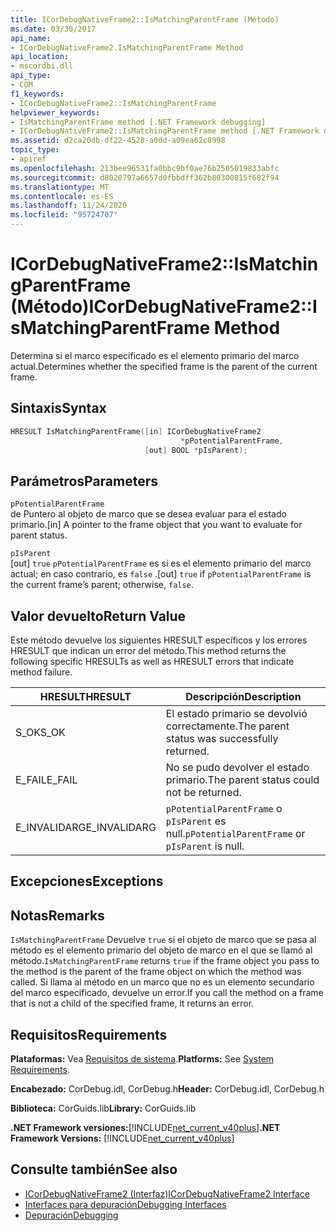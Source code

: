 ```yaml
---
title: ICorDebugNativeFrame2::IsMatchingParentFrame (Método)
ms.date: 03/30/2017
api_name:
- ICorDebugNativeFrame2.IsMatchingParentFrame Method
api_location:
- mscordbi.dll
api_type:
- COM
f1_keywords:
- ICorDebugNativeFrame2::IsMatchingParentFrame
helpviewer_keywords:
- IsMatchingParentFrame method [.NET Framework debugging]
- ICorDebugNativeFrame2::IsMatchingParentFrame method [.NET Framework debugging]
ms.assetid: d2ca20db-df22-4528-a0dd-a09ea62c8998
topic_type:
- apiref
ms.openlocfilehash: 213bee96531fa0bbc9bf0ae76b2505019833abfc
ms.sourcegitcommit: d8020797a6657d0fbbdff362b80300815f682f94
ms.translationtype: MT
ms.contentlocale: es-ES
ms.lasthandoff: 11/24/2020
ms.locfileid: "95724707"
---
```

# <a name="icordebugnativeframe2ismatchingparentframe-method"></a><span data-ttu-id="b1c58-102">ICorDebugNativeFrame2::IsMatchingParentFrame (Método)</span><span class="sxs-lookup"><span data-stu-id="b1c58-102">ICorDebugNativeFrame2::IsMatchingParentFrame Method</span></span>

<span data-ttu-id="b1c58-103">Determina si el marco especificado es el elemento primario del marco actual.</span><span class="sxs-lookup"><span data-stu-id="b1c58-103">Determines whether the specified frame is the parent of the current frame.</span></span>  
  
## <a name="syntax"></a><span data-ttu-id="b1c58-104">Sintaxis</span><span class="sxs-lookup"><span data-stu-id="b1c58-104">Syntax</span></span>  
  
```cpp  
HRESULT IsMatchingParentFrame([in] ICorDebugNativeFrame2  
                                      *pPotentialParentFrame,  
                              [out] BOOL *pIsParent);  
```  
  
## <a name="parameters"></a><span data-ttu-id="b1c58-105">Parámetros</span><span class="sxs-lookup"><span data-stu-id="b1c58-105">Parameters</span></span>  

 `pPotentialParentFrame`  
 <span data-ttu-id="b1c58-106">de Puntero al objeto de marco que se desea evaluar para el estado primario.</span><span class="sxs-lookup"><span data-stu-id="b1c58-106">[in] A pointer to the frame object that you want to evaluate for parent status.</span></span>  
  
 `pIsParent`  
 <span data-ttu-id="b1c58-107">[out] `true` `pPotentialParentFrame` es si es el elemento primario del marco actual; en caso contrario, es `false` .</span><span class="sxs-lookup"><span data-stu-id="b1c58-107">[out] `true` if `pPotentialParentFrame` is the current frame’s parent; otherwise, `false`.</span></span>  
  
## <a name="return-value"></a><span data-ttu-id="b1c58-108">Valor devuelto</span><span class="sxs-lookup"><span data-stu-id="b1c58-108">Return Value</span></span>  

 <span data-ttu-id="b1c58-109">Este método devuelve los siguientes HRESULT específicos y los errores HRESULT que indican un error del método.</span><span class="sxs-lookup"><span data-stu-id="b1c58-109">This method returns the following specific HRESULTs as well as HRESULT errors that indicate method failure.</span></span>  
  
|<span data-ttu-id="b1c58-110">HRESULT</span><span class="sxs-lookup"><span data-stu-id="b1c58-110">HRESULT</span></span>|<span data-ttu-id="b1c58-111">Descripción</span><span class="sxs-lookup"><span data-stu-id="b1c58-111">Description</span></span>|  
|-------------|-----------------|  
|<span data-ttu-id="b1c58-112">S_OK</span><span class="sxs-lookup"><span data-stu-id="b1c58-112">S_OK</span></span>|<span data-ttu-id="b1c58-113">El estado primario se devolvió correctamente.</span><span class="sxs-lookup"><span data-stu-id="b1c58-113">The parent status was successfully returned.</span></span>|  
|<span data-ttu-id="b1c58-114">E_FAIL</span><span class="sxs-lookup"><span data-stu-id="b1c58-114">E_FAIL</span></span>|<span data-ttu-id="b1c58-115">No se pudo devolver el estado primario.</span><span class="sxs-lookup"><span data-stu-id="b1c58-115">The parent status could not be returned.</span></span>|  
|<span data-ttu-id="b1c58-116">E_INVALIDARG</span><span class="sxs-lookup"><span data-stu-id="b1c58-116">E_INVALIDARG</span></span>|<span data-ttu-id="b1c58-117">`pPotentialParentFrame` o `pIsParent` es null.</span><span class="sxs-lookup"><span data-stu-id="b1c58-117">`pPotentialParentFrame` or `pIsParent` is null.</span></span>|  
  
## <a name="exceptions"></a><span data-ttu-id="b1c58-118">Excepciones</span><span class="sxs-lookup"><span data-stu-id="b1c58-118">Exceptions</span></span>  
  
## <a name="remarks"></a><span data-ttu-id="b1c58-119">Notas</span><span class="sxs-lookup"><span data-stu-id="b1c58-119">Remarks</span></span>  

 <span data-ttu-id="b1c58-120">`IsMatchingParentFrame` Devuelve `true` si el objeto de marco que se pasa al método es el elemento primario del objeto de marco en el que se llamó al método.</span><span class="sxs-lookup"><span data-stu-id="b1c58-120">`IsMatchingParentFrame` returns `true` if the frame object you pass to the method is the parent of the frame object on which the method was called.</span></span> <span data-ttu-id="b1c58-121">Si llama al método en un marco que no es un elemento secundario del marco especificado, devuelve un error.</span><span class="sxs-lookup"><span data-stu-id="b1c58-121">If you call the method on a frame that is not a child of the specified frame, it returns an error.</span></span>  
  
## <a name="requirements"></a><span data-ttu-id="b1c58-122">Requisitos</span><span class="sxs-lookup"><span data-stu-id="b1c58-122">Requirements</span></span>  

 <span data-ttu-id="b1c58-123">**Plataformas:** Vea [Requisitos de sistema](../../get-started/system-requirements.md).</span><span class="sxs-lookup"><span data-stu-id="b1c58-123">**Platforms:** See [System Requirements](../../get-started/system-requirements.md).</span></span>  
  
 <span data-ttu-id="b1c58-124">**Encabezado:** CorDebug.idl, CorDebug.h</span><span class="sxs-lookup"><span data-stu-id="b1c58-124">**Header:** CorDebug.idl, CorDebug.h</span></span>  
  
 <span data-ttu-id="b1c58-125">**Biblioteca:** CorGuids.lib</span><span class="sxs-lookup"><span data-stu-id="b1c58-125">**Library:** CorGuids.lib</span></span>  
  
 <span data-ttu-id="b1c58-126">**.NET Framework versiones:**[!INCLUDE[net_current_v40plus](../../../../includes/net-current-v40plus-md.md)]</span><span class="sxs-lookup"><span data-stu-id="b1c58-126">**.NET Framework Versions:** [!INCLUDE[net_current_v40plus](../../../../includes/net-current-v40plus-md.md)]</span></span>  
  
## <a name="see-also"></a><span data-ttu-id="b1c58-127">Consulte también</span><span class="sxs-lookup"><span data-stu-id="b1c58-127">See also</span></span>

- [<span data-ttu-id="b1c58-128">ICorDebugNativeFrame2 (Interfaz)</span><span class="sxs-lookup"><span data-stu-id="b1c58-128">ICorDebugNativeFrame2 Interface</span></span>](icordebugnativeframe2-interface.md)
- [<span data-ttu-id="b1c58-129">Interfaces para depuración</span><span class="sxs-lookup"><span data-stu-id="b1c58-129">Debugging Interfaces</span></span>](debugging-interfaces.md)
- [<span data-ttu-id="b1c58-130">Depuración</span><span class="sxs-lookup"><span data-stu-id="b1c58-130">Debugging</span></span>](index.md)
